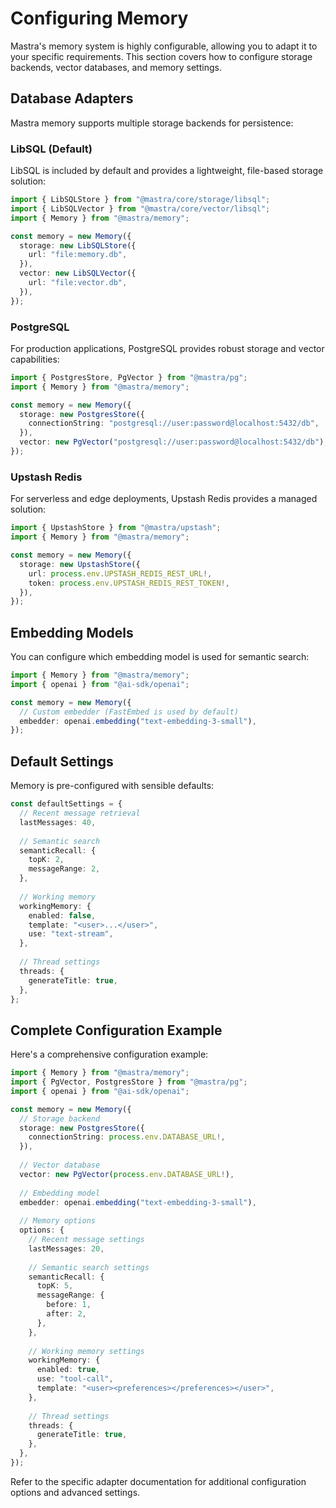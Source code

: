 # Configuring Memory

Mastra's memory system is highly configurable, allowing you to adapt it to your specific requirements. This section covers how to configure storage backends, vector databases, and memory settings.

## Database Adapters

Mastra memory supports multiple storage backends for persistence:

### LibSQL (Default)

LibSQL is included by default and provides a lightweight, file-based storage solution:

```typescript
import { LibSQLStore } from "@mastra/core/storage/libsql";
import { LibSQLVector } from "@mastra/core/vector/libsql";
import { Memory } from "@mastra/memory";

const memory = new Memory({
  storage: new LibSQLStore({
    url: "file:memory.db",
  }),
  vector: new LibSQLVector({
    url: "file:vector.db",
  }),
});
```

### PostgreSQL

For production applications, PostgreSQL provides robust storage and vector capabilities:

```typescript
import { PostgresStore, PgVector } from "@mastra/pg";
import { Memory } from "@mastra/memory";

const memory = new Memory({
  storage: new PostgresStore({
    connectionString: "postgresql://user:password@localhost:5432/db",
  }),
  vector: new PgVector("postgresql://user:password@localhost:5432/db"),
});
```

### Upstash Redis

For serverless and edge deployments, Upstash Redis provides a managed solution:

```typescript
import { UpstashStore } from "@mastra/upstash";
import { Memory } from "@mastra/memory";

const memory = new Memory({
  storage: new UpstashStore({
    url: process.env.UPSTASH_REDIS_REST_URL!,
    token: process.env.UPSTASH_REDIS_REST_TOKEN!,
  }),
});
```

## Embedding Models

You can configure which embedding model is used for semantic search:

```typescript
import { Memory } from "@mastra/memory";
import { openai } from "@ai-sdk/openai";

const memory = new Memory({
  // Custom embedder (FastEmbed is used by default)
  embedder: openai.embedding("text-embedding-3-small"),
});
```

## Default Settings

Memory is pre-configured with sensible defaults:

```typescript
const defaultSettings = {
  // Recent message retrieval
  lastMessages: 40,
  
  // Semantic search
  semanticRecall: {
    topK: 2,
    messageRange: 2,
  },
  
  // Working memory
  workingMemory: {
    enabled: false,
    template: "<user>...</user>",
    use: "text-stream",
  },
  
  // Thread settings
  threads: {
    generateTitle: true,
  },
};
```

## Complete Configuration Example

Here's a comprehensive configuration example:

```typescript
import { Memory } from "@mastra/memory";
import { PgVector, PostgresStore } from "@mastra/pg";
import { openai } from "@ai-sdk/openai";

const memory = new Memory({
  // Storage backend
  storage: new PostgresStore({
    connectionString: process.env.DATABASE_URL!,
  }),
  
  // Vector database
  vector: new PgVector(process.env.DATABASE_URL!),
  
  // Embedding model
  embedder: openai.embedding("text-embedding-3-small"),
  
  // Memory options
  options: {
    // Recent message settings
    lastMessages: 20,
    
    // Semantic search settings
    semanticRecall: {
      topK: 5,
      messageRange: {
        before: 1,
        after: 2,
      },
    },
    
    // Working memory settings
    workingMemory: {
      enabled: true,
      use: "tool-call",
      template: "<user><preferences></preferences></user>",
    },
    
    // Thread settings
    threads: {
      generateTitle: true,
    },
  },
});
```

Refer to the specific adapter documentation for additional configuration options and advanced settings. 